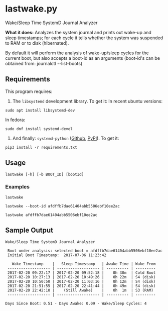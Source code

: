 # lastwake.py
Wake/Sleep Time SystemD Journal Analyzer

**What it does:** Analyzes the system journal and prints out wake-up and sleep timestamps; for each cycle it tells whether the system was suspended to RAM or to disk (hibernated).

By default it will perform the analysis of wake-up/sleep cycles for the current boot, but also accepts a boot-id as an arguments (boot-id's can be obtained from: journalctl --list-boots)


## Requirements
This program requires:

1. The `libsystemd` development library. To get it:
  In recent ubuntu versions:
  ```
  sudo apt install libsystemd-dev
  ```
  In fedora:
  ```
  sudo dnf install systemd-devel
  ```
  
1. And finally: `systemd-python` ([Github](https://github.com/systemd/python-systemd), [PyPI](https://pypi.python.org/pypi/systemd-python)). To get it:

  ```
  pip3 install -r requirements.txt
  ```


## Usage

    lastwake [-h] [-b BOOT_ID] [bootId]


### Examples

    lastwake

    lastwake --boot-id afdffb7dae61404abb5506ebf10ee2ac

    lastwake afdffb7dae61404abb5506ebf10ee2ac


## Sample Output

```
Wake/Sleep Time SystemD Journal Analyzer

 Boot under analysis: selected boot = afdffb7dae61404abb5506ebf10ee2ac
 Initial Boot Timestamp:  2017-07-06 11:23:42

   Wake Timestamp    |   Sleep Timestamp   | Awake Time | Wake From
 ------------------- | ------------------- | ---------- | ---------
 2017-02-20 09:22:17 | 2017-02-20 09:52:18 |    0h 30m  | Cold Boot
 2017-02-20 10:27:13 | 2017-02-20 10:49:26 |    0h 22m  | S4 (disk)
 2017-02-20 10:50:50 | 2017-02-20 11:03:16 |    0h 12m  | S4 (disk)
 2017-02-20 21:51:55 | 2017-02-20 22:41:44 |    0h 49m  | S4 (disk)
 2017-02-20 22:42:10 |    (Still Awake)    |    0h  1m  | S3 (RAM) 
 ------------------- | ------------------- | ---------- | --------- 

Days Since Boot: 0.51 - Days Awake: 0.09 - Wake/Sleep Cycles: 4
```
